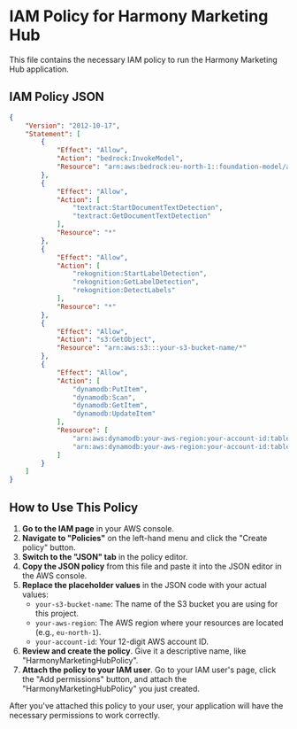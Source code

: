 # IAM Policy for Harmony Marketing Hub

This file contains the necessary IAM policy to run the Harmony Marketing Hub application.

## IAM Policy JSON

```json
{
    "Version": "2012-10-17",
    "Statement": [
        {
            "Effect": "Allow",
            "Action": "bedrock:InvokeModel",
            "Resource": "arn:aws:bedrock:eu-north-1::foundation-model/anthropic.claude-3-sonnet-20240229-v1:0"
        },
        {
            "Effect": "Allow",
            "Action": [
                "textract:StartDocumentTextDetection",
                "textract:GetDocumentTextDetection"
            ],
            "Resource": "*"
        },
        {
            "Effect": "Allow",
            "Action": [
                "rekognition:StartLabelDetection",
                "rekognition:GetLabelDetection",
                "rekognition:DetectLabels"
            ],
            "Resource": "*"
        },
        {
            "Effect": "Allow",
            "Action": "s3:GetObject",
            "Resource": "arn:aws:s3:::your-s3-bucket-name/*"
        },
        {
            "Effect": "Allow",
            "Action": [
                "dynamodb:PutItem",
                "dynamodb:Scan",
                "dynamodb:GetItem",
                "dynamodb:UpdateItem"
            ],
            "Resource": [
                "arn:aws:dynamodb:your-aws-region:your-account-id:table/HarmonyMarketingHub-Results",
                "arn:aws:dynamodb:your-aws-region:your-account-id:table/HarmonyMarketingHub-CampaignMetrics"
            ]
        }
    ]
}
```

## How to Use This Policy

1.  **Go to the IAM page** in your AWS console.
2.  **Navigate to "Policies"** on the left-hand menu and click the "Create policy" button.
3.  **Switch to the "JSON" tab** in the policy editor.
4.  **Copy the JSON policy** from this file and paste it into the JSON editor in the AWS console.
5.  **Replace the placeholder values** in the JSON code with your actual values:
    *   `your-s3-bucket-name`: The name of the S3 bucket you are using for this project.
    *   `your-aws-region`: The AWS region where your resources are located (e.g., `eu-north-1`).
    *   `your-account-id`: Your 12-digit AWS account ID.
6.  **Review and create the policy**. Give it a descriptive name, like "HarmonyMarketingHubPolicy".
7.  **Attach the policy to your IAM user**. Go to your IAM user's page, click the "Add permissions" button, and attach the "HarmonyMarketingHubPolicy" you just created.

After you've attached this policy to your user, your application will have the necessary permissions to work correctly.
